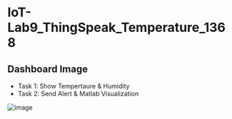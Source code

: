 # IoT-Lab9_ThingSpeak_Temperature_1368

## Dashboard Image

- Task 1: Show Tempertaure & Humidity  
- Task 2: Send Alert & Matlab Visualization
  
![image](https://github.com/user-attachments/assets/4af33092-9e3f-45e6-87d0-49e6e178c471)


